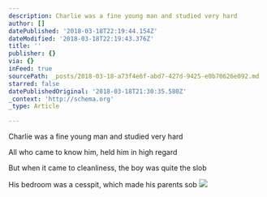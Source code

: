 ```yaml
---
description: Charlie was a fine young man and studied very hard
author: []
datePublished: '2018-03-18T22:19:44.154Z'
dateModified: '2018-03-18T22:19:43.376Z'
title: ''
publisher: {}
via: {}
inFeed: true
sourcePath: _posts/2018-03-18-a73f4e6f-abd7-427d-9425-e0b70626e092.md
starred: false
datePublishedOriginal: '2018-03-18T21:30:35.580Z'
_context: 'http://schema.org'
_type: Article

---
```

Charlie was a fine young man and studied very hard

All who came to know him, held him in high regard

But when it came to cleanliness, the boy was quite the slob

His bedroom was a cesspit, which made his parents sob
![](https://the-grid-user-content.s3-us-west-2.amazonaws.com/88de37c5-384a-46ba-9a2b-3257b8d26bba.png)